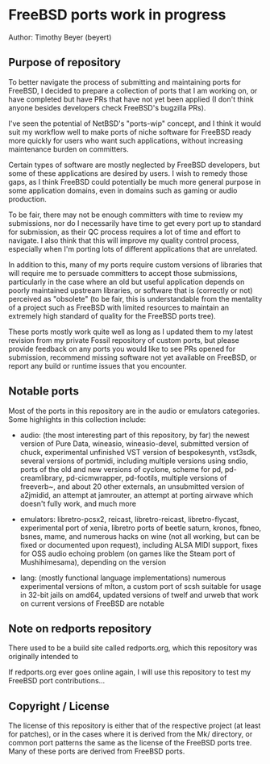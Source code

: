 # FreeBSD ports work in progress

Author: Timothy Beyer (beyert)

## Purpose of repository

To better navigate the process of submitting and maintaining ports for FreeBSD, I decided to prepare a collection of ports that I am working on, or have completed but have PRs that have not yet been applied (I don't think anyone besides developers check FreeBSD's bugzilla PRs).

I've seen the potential of NetBSD's "ports-wip" concept, and I think it would suit my workflow well to make ports of niche software for FreeBSD ready more quickly for users who want such applications, without increasing maintenance burden on committers.

Certain types of software are mostly neglected by FreeBSD developers, but some of these applications are desired by users.  I wish to remedy those gaps, as I think FreeBSD could potentially be much more general purpose in some application domains, even in domains such as gaming or audio production.

To be fair, there may not be enough committers with time to review my submissions, nor do I necessarily have time to get every port up to standard for submission, as their QC process requires a lot of time and effort to navigate.  I also think that this will improve my quality control process, especially when I'm porting lots of different applications that are unrelated.

In addition to this, many of my ports require custom versions of libraries that will require me to persuade committers to accept those submissions, particularly in the case where an old but useful application depends on poorly maintained upstream libraries, or software that is (correctly or not) perceived as "obsolete" (to be fair, this is understandable from the mentality of a project such as FreeBSD with limited resources to maintain an extremely high standard of quality for the FreeBSD ports tree).

These ports mostly work quite well as long as I updated them to my latest revision from my private Fossil repository of custom ports, but please provide feedback on any ports you would like to see PRs opened for submission, recommend missing software not yet available on FreeBSD, or report any build or runtime issues that you encounter.

## Notable ports

Most of the ports in this repository are in the audio or emulators categories.  Some highlights in this collection include:

 *  audio: (the most interesting part of this repository, by far) the newest version of Pure Data, wineasio, wineasio-devel, submitted version of chuck, experimental unfinished VST version of bespokesynth, vst3sdk, several versions of portmidi, including multiple versions using sndio, ports of the old and new versions of cyclone, scheme for pd, pd-creamlibrary, pd-cicmwrapper, pd-footils, multiple versions of freeverb~, and about 20 other externals, an unsubmitted version of a2jmidid, an attempt at jamrouter, an attempt at porting airwave which doesn't fully work, and much more

  *  emulators: libretro-pcsx2, reicast, libretro-reicast, libretro-flycast, experimental port of xenia, libretro ports of beetle saturn, kronos, fbneo, bsnes, mame, and numerous hacks on wine (not all working, but can be fixed or documented upon request), including ALSA MIDI support, fixes for OSS audio echoing problem (on games like the Steam port of Mushihimesama), depending on the version
 
  *  lang: (mostly functional language implementations) numerous experimental versions of mlton, a custom port of scsh suitable for usage in 32-bit jails on amd64, updated versions of twelf and urweb that work on current versions of FreeBSD are notable


## Note on redports repository

There used to be a build site called redports.org, which this repository was originally intended to 

If redports.org ever goes online again, I will use this repository to test my FreeBSD port contributions...

## Copyright / License

The license of this repository is either that of the respective project (at least for patches), or in the cases where it is derived from the Mk/ directory, or common port patterns the same as the license of the FreeBSD ports tree.  Many of these ports are derived from FreeBSD ports.
